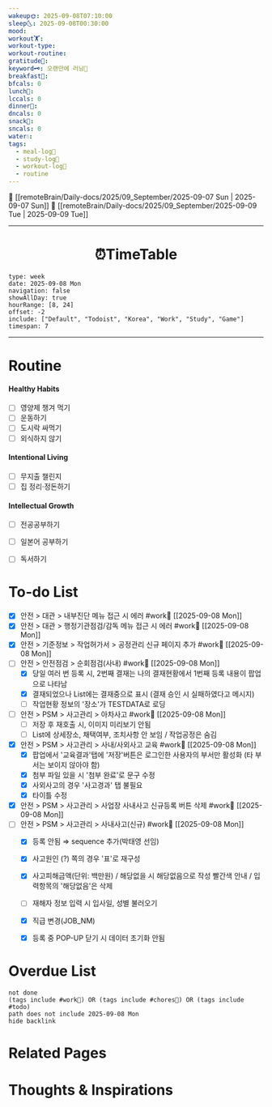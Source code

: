```yaml
---
wakeup🌞: 2025-09-08T07:10:00
sleep🌜: 2025-09-08T00:30:00
mood:
workout🏋️:
workout-type:
workout-routine:
gratitude🙏:
keyword🗝️: 오랜만에 러닝🏃
breakfast🍳:
bfcals: 0
lunch🍚:
lccals: 0
dinner🥗:
dncals: 0
snack🍬:
sncals: 0
water💧:
tags:
  - meal-log📝
  - study-log📓
  - workout-log💪
  - routine
---
```


🔺 [[remoteBrain/Daily-docs/2025/09_September/2025-09-07 Sun | 2025-09-07 Sun]]
🔻 [[remoteBrain/Daily-docs/2025/09_September/2025-09-09 Tue | 2025-09-09 Tue]]
___
<h1> <center>⏰TimeTable </center> </h1>

```gEvent
type: week
date: 2025-09-08 Mon
navigation: false
showAllDay: true
hourRange: [8, 24]
offset: -2
include: ["Default", "Todoist", "Korea", "Work", "Study", "Game"]
timespan: 7
```

--- 


# Routine 

####  Healthy Habits
- [ ] 영양제 챙겨 먹기
- [ ] 운동하기
- [ ] 도시락 싸먹기 
- [ ] 외식하지 않기 

####  Intentional Living 
- [ ] 무지출 챌린지 
- [ ] 집 정리·정돈하기

#### Intellectual Growth
- [ ] 전공공부하기
- [ ] 일본어 공부하기
- [ ] 독서하기



# To-do List

- [x] 안전 > 대관 > 내부진단 메뉴 접근 시 에러  #work💼 [[2025-09-08 Mon]]
- [x] 안전 > 대관 > 행정기관점검/감독 메뉴 접근 시 에러  #work💼  [[2025-09-08 Mon]]
- [x] 안전 > 기준정보 > 작업허가서 > 공정관리 신규 페이지 추가 #work💼 [[2025-09-08 Mon]]
- [ ] 안전 > 안전점검 > 순회점검(사내) #work💼  [[2025-09-08 Mon]]
	- [x] 당일 여러 번 등록 시, 2번째 결재는 나의 결재현황에서 1번째 등록 내용이 팝업으로 나타남
	- [x] 결재되었으나 List에는 결재중으로 표시 (결재 승인 시 실패하였다고 메시지)
	- [ ] 작업현황 정보의 '장소'가 TESTDATA로 로딩
- [ ] 안전 > PSM > 사고관리 > 아차사고 #work💼  [[2025-09-08 Mon]]
	- [ ] 저장 후 재호출 시, 이미지 미리보기 안됨
	- [ ] List에 상세장소, 채택여부, 조치사항 안 보임 / 작업공정은 숨김
- [x] 안전 > PSM > 사고관리 > 사내/사외사고 교육 #work💼 [[2025-09-08 Mon]]
	- [x] 팝업에서 '교육결과'탭에 '저장'버튼은 로그인한 사용자의 부서만 활성화 (타 부서는 보이지 않아야 함)
	- [x] 첨부 파일 있을 시 '첨부 완료'로 문구 수정
	- [x] 사외사고의 경우 '사고경과' 탭 불필요
	- [x] 타이틀 수정
- [x] 안전 > PSM > 사고관리 > 사업장 사내사고 신규등록 버튼 삭제 #work💼 [[2025-09-08 Mon]]
- [ ] 안전 > PSM > 사고관리 > 사내사고(신규)  #work💼 [[2025-09-08 Mon]]
	- [x] 등록 안됨 ⇒ sequence 추가(박태영 선임)
	- [x] 사고원인 (?) 쪽의 경우 '표'로 재구성
	- [x] 사고피해금액(단위: 백만원) / 해당없을 시 해당없음으로 작성 빨간색 안내 / 입력항목의 '해당없음'은 삭제
	- [ ] 재해자 정보 입력 시 입사일, 성별 불러오기
	- [x] 직급 변경(JOB_NM)
	- [x] 등록 중 POP-UP 닫기 시 데이터 초기화 안됨



# Overdue List
```tasks
not done
(tags include #work💼) OR (tags include #chores🧺) OR (tags include #todo)
path does not include 2025-09-08 Mon
hide backlink
```

# Related Pages



# Thoughts & Inspirations

